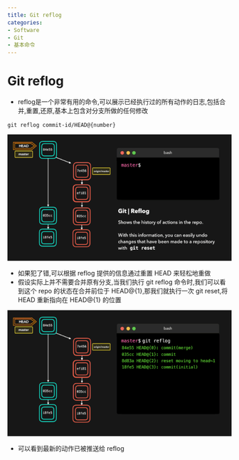 ```yaml
---
title: Git reflog
categories:
- Software
- Git
- 基本命令
---
```

# Git reflog

- reflog是一个非常有用的命令,可以展示已经执行过的所有动作的日志,包括合并,重置,还原,基本上包含对分支所做的任何修改

```shell
git reflog commit-id/HEAD@{number}
```

![img](https://raw.githubusercontent.com/LuShan123888/Files/main/Pictures/2020-12-10-I2AefJEHuZ5BCbo.gif)

- 如果犯了错,可以根据 reflog 提供的信息通过重置 HEAD 来轻松地重做
- 假设实际上并不需要合并原有分支,当我们执行 git reflog 命令时,我们可以看到这个 repo 的状态在合并前位于 HEAD@{1},那我们就执行一次 git reset,将 HEAD 重新指向在 HEAD@{1} 的位置

![img](https://raw.githubusercontent.com/LuShan123888/Files/main/Pictures/2020-12-10-JwAvN9GISlOoQUD-20200820130837647-20201210112841369.gif)

- 可以看到最新的动作已被推送给 reflog